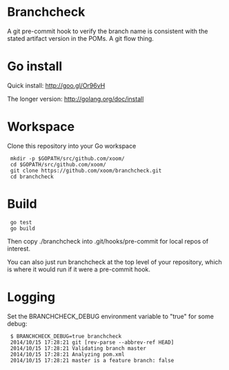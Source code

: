 Branchcheck
===========

A git pre-commit hook to verify the branch name is consistent with
the stated artifact version in the POMs.  A git flow thing.

Go install
==========

Quick install:  http://goo.gl/Or96vH

The longer version:  http://golang.org/doc/install

Workspace
=========

Clone this repository into your Go workspace

     mkdir -p $GOPATH/src/github.com/xoom/
     cd $GOPATH/src/github.com/xoom/
     git clone https://github.com/xoom/branchcheck.git
     cd branchcheck

Build
=====

     go test
     go build

Then copy ./branchcheck into .git/hooks/pre-commit for local repos of interest.

You can also just run branchcheck at the top level of your repository,
which is where it would run if it were a pre-commit hook.

Logging
=======

Set the BRANCHCHECK_DEBUG environment variable to "true" for some debug:

     $ BRANCHCHECK_DEBUG=true branchcheck
     2014/10/15 17:28:21 git [rev-parse --abbrev-ref HEAD]
     2014/10/15 17:28:21 Validating branch master
     2014/10/15 17:28:21 Analyzing pom.xml
     2014/10/15 17:28:21 master is a feature branch: false
